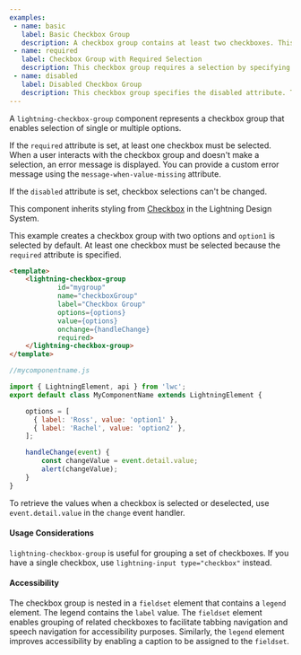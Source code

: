 ```yaml
---
examples:
 - name: basic
   label: Basic Checkbox Group
   description: A checkbox group contains at least two checkboxes. This example presets the selected value to the first option.
 - name: required
   label: Checkbox Group with Required Selection
   description: This checkbox group requires a selection by specifying the required attribute. If you do not select an option after first interaction, an error is displayed.
 - name: disabled
   label: Disabled Checkbox Group
   description: This checkbox group specifies the disabled attribute. The disabled options are grayed out and you can't change the selection.
---
```

A `lightning-checkbox-group` component represents a checkbox group that enables
selection of single or multiple options.

If the `required` attribute is set, at least one checkbox must be
selected. When a user interacts with the checkbox group and doesn't make a
selection, an error message is displayed. You can provide a custom error
message using the `message-when-value-missing` attribute.

If the `disabled` attribute is set, checkbox selections can't be
changed.

This component inherits styling from
[Checkbox](https://www.lightningdesignsystem.com/components/checkbox/) in the
Lightning Design System.

This example creates a checkbox group with two options and `option1` is
selected by default. At least one checkbox must be selected because the `required`
attribute is specified.

```html
<template>
    <lightning-checkbox-group
            id="mygroup"
            name="checkboxGroup"
            label="Checkbox Group"
            options={options}
            value={options}
            onchange={handleChange}
            required>
    </lightning-checkbox-group>
</template>
```

```javascript
//mycomponentname.js

import { LightningElement, api } from 'lwc';
export default class MyComponentName extends LightningElement {

    options = [
      { label: 'Ross', value: 'option1' },
      { label: 'Rachel', value: 'option2' },
    ];

    handleChange(event) {
        const changeValue = event.detail.value;
        alert(changeValue);
    }
}
 ```

To retrieve the values when a checkbox
is selected or deselected, use `event.detail.value` in the `change` event handler.


#### Usage Considerations

`lightning-checkbox-group` is useful for grouping a set of checkboxes. If you
have a single checkbox, use `lightning-input type="checkbox"` instead.

#### Accessibility

The checkbox group is nested in a `fieldset` element that contains a `legend`
element. The legend contains the `label` value. The `fieldset` element enables
grouping of related checkboxes to facilitate tabbing navigation and speech
navigation for accessibility purposes. Similarly, the `legend` element
improves accessibility by enabling a caption to be assigned to the `fieldset`.
